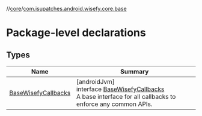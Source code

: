 //[core](../../index.md)/[com.isupatches.android.wisefy.core.base](index.md)

# Package-level declarations

## Types

| Name | Summary |
|---|---|
| [BaseWisefyCallbacks](-base-wisefy-callbacks/index.md) | [androidJvm]<br>interface [BaseWisefyCallbacks](-base-wisefy-callbacks/index.md)<br>A base interface for all callbacks to enforce any common APIs. |
